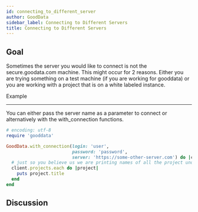 ```yaml
---
id: connecting_to_different_server
author: GoodData
sidebar_label: Connecting to Different Servers
title: Connecting to Different Servers
---
```


Goal
-------

Sometimes the server you would like to connect is not the
secure.goodata.com machine. This might occur for 2 reasons. Either you
are trying something on a test machine (if you are working for gooddata)
or you are working with a project that is on a white labeled instance.

Example

--------

You can either pass the server name as a parameter to connect or
alternatively with the with\_connection functions.


```ruby
# encoding: utf-8
require 'gooddata'

GoodData.with_connection(login: 'user',
                         password: 'password',
                         server: 'https://some-other-server.com') do |client|
  # just so you believe us we are printing names of all the project under this account
  client.projects.each do |project|
    puts project.title
  end
end
```

Discussion
----------
